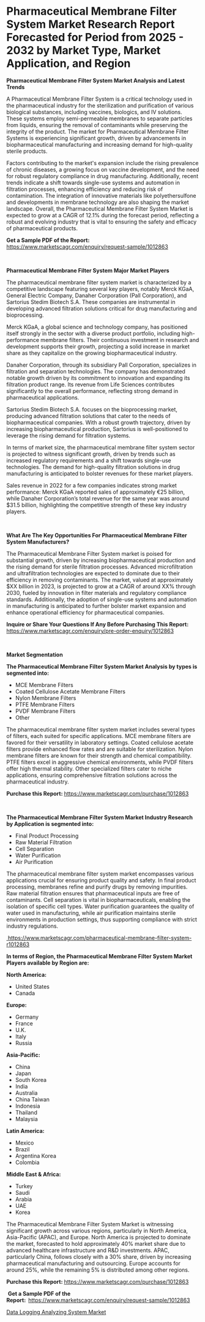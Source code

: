 <p><h1>Pharmaceutical Membrane Filter System Market Research Report Forecasted for Period from 2025 -  2032 by Market Type, Market Application, and Region</h1></p><p><strong>Pharmaceutical Membrane Filter System Market Analysis and Latest Trends</strong></p>
<p><p>A Pharmaceutical Membrane Filter System is a critical technology used in the pharmaceutical industry for the sterilization and purification of various biological substances, including vaccines, biologics, and IV solutions. These systems employ semi-permeable membranes to separate particles from liquids, ensuring the removal of contaminants while preserving the integrity of the product. The market for Pharmaceutical Membrane Filter Systems is experiencing significant growth, driven by advancements in biopharmaceutical manufacturing and increasing demand for high-quality sterile products.</p><p>Factors contributing to the market's expansion include the rising prevalence of chronic diseases, a growing focus on vaccine development, and the need for robust regulatory compliance in drug manufacturing. Additionally, recent trends indicate a shift towards single-use systems and automation in filtration processes, enhancing efficiency and reducing risk of contamination. The integration of innovative materials like polyethersulfone and developments in membrane technology are also shaping the market landscape. Overall, the Pharmaceutical Membrane Filter System Market is expected to grow at a CAGR of 12.1% during the forecast period, reflecting a robust and evolving industry that is vital to ensuring the safety and efficacy of pharmaceutical products.</p></p>
<p><strong>Get a Sample PDF of the Report:&nbsp;</strong> <a href="https://www.marketscagr.com/enquiry/request-sample/1012863?utm_campaign=3135&utm_medium=2&utm_source=Github&utm_content=ia&utm_term=08032025&utm_id=pharmaceutical-membrane-filter-system">https://www.marketscagr.com/enquiry/request-sample/1012863</a></p>
<p>&nbsp;</p>
<p><strong>Pharmaceutical Membrane Filter System Major Market Players</strong></p>
<p><p>The pharmaceutical membrane filter system market is characterized by a competitive landscape featuring several key players, notably Merck KGaA, General Electric Company, Danaher Corporation (Pall Corporation), and Sartorius Stedim Biotech S.A. These companies are instrumental in developing advanced filtration solutions critical for drug manufacturing and bioprocessing.</p><p>Merck KGaA, a global science and technology company, has positioned itself strongly in the sector with a diverse product portfolio, including high-performance membrane filters. Their continuous investment in research and development supports their growth, projecting a solid increase in market share as they capitalize on the growing biopharmaceutical industry.</p><p>Danaher Corporation, through its subsidiary Pall Corporation, specializes in filtration and separation technologies. The company has demonstrated notable growth driven by its commitment to innovation and expanding its filtration product range. Its revenue from Life Sciences contributes significantly to the overall performance, reflecting strong demand in pharmaceutical applications.</p><p>Sartorius Stedim Biotech S.A. focuses on the bioprocessing market, producing advanced filtration solutions that cater to the needs of biopharmaceutical companies. With a robust growth trajectory, driven by increasing biopharmaceutical production, Sartorius is well-positioned to leverage the rising demand for filtration systems.</p><p>In terms of market size, the pharmaceutical membrane filter system sector is projected to witness significant growth, driven by trends such as increased regulatory requirements and a shift towards single-use technologies. The demand for high-quality filtration solutions in drug manufacturing is anticipated to bolster revenues for these market players.</p><p>Sales revenue in 2022 for a few companies indicates strong market performance: Merck KGaA reported sales of approximately €25 billion, while Danaher Corporation’s total revenue for the same year was around $31.5 billion, highlighting the competitive strength of these key industry players.</p></p>
<p>&nbsp;</p>
<p><strong>What Are The Key Opportunities For Pharmaceutical Membrane Filter System Manufacturers?</strong></p>
<p><p>The Pharmaceutical Membrane Filter System market is poised for substantial growth, driven by increasing biopharmaceutical production and the rising demand for sterile filtration processes. Advanced microfiltration and ultrafiltration technologies are expected to dominate due to their efficiency in removing contaminants. The market, valued at approximately $XX billion in 2023, is projected to grow at a CAGR of around XX% through 2030, fueled by innovation in filter materials and regulatory compliance standards. Additionally, the adoption of single-use systems and automation in manufacturing is anticipated to further bolster market expansion and enhance operational efficiency for pharmaceutical companies.</p></p>
<p><strong>Inquire or Share Your Questions If Any Before Purchasing This Report:</strong> <a href="https://www.marketscagr.com/enquiry/pre-order-enquiry/1012863?utm_campaign=3135&utm_medium=2&utm_source=Github&utm_content=ia&utm_term=08032025&utm_id=pharmaceutical-membrane-filter-system">https://www.marketscagr.com/enquiry/pre-order-enquiry/1012863</a></p>
<p>&nbsp;</p>
<p><strong>Market Segmentation</strong></p>
<p><strong>The Pharmaceutical Membrane Filter System Market Analysis by types is segmented into:</strong></p>
<p><ul><li>MCE Membrane Filters</li><li>Coated Cellulose Acetate Membrane Filters</li><li>Nylon Membrane Filters</li><li>PTFE Membrane Filters</li><li>PVDF Membrane Filters</li><li>Other</li></ul></p>
<p><p>The pharmaceutical membrane filter system market includes several types of filters, each suited for specific applications. MCE membrane filters are favored for their versatility in laboratory settings. Coated cellulose acetate filters provide enhanced flow rates and are suitable for sterilization. Nylon membrane filters are known for their strength and chemical compatibility. PTFE filters excel in aggressive chemical environments, while PVDF filters offer high thermal stability. Other specialized filters cater to niche applications, ensuring comprehensive filtration solutions across the pharmaceutical industry.</p></p>
<p><strong>Purchase this Report:&nbsp;</strong><a href="https://www.marketscagr.com/purchase/1012863?utm_campaign=3135&utm_medium=2&utm_source=Github&utm_content=ia&utm_term=08032025&utm_id=pharmaceutical-membrane-filter-system">https://www.marketscagr.com/purchase/1012863</a></p>
<p>&nbsp;</p>
<p><strong>The Pharmaceutical Membrane Filter System Market Industry Research by Application is segmented into:</strong></p>
<p><ul><li>Final Product Processing</li><li>Raw Material Filtration</li><li>Cell Separation</li><li>Water Purification</li><li>Air Purification</li></ul></p>
<p><p>The pharmaceutical membrane filter system market encompasses various applications crucial for ensuring product quality and safety. In final product processing, membranes refine and purify drugs by removing impurities. Raw material filtration ensures that pharmaceutical inputs are free of contaminants. Cell separation is vital in biopharmaceuticals, enabling the isolation of specific cell types. Water purification guarantees the quality of water used in manufacturing, while air purification maintains sterile environments in production settings, thus supporting compliance with strict industry regulations.</p></p>
<p><a href="https://www.marketscagr.com/pharmaceutical-membrane-filter-system-r1012863?utm_campaign=3135&utm_medium=2&utm_source=Github&utm_content=ia&utm_term=08032025&utm_id=pharmaceutical-membrane-filter-system">&nbsp;https://www.marketscagr.com/pharmaceutical-membrane-filter-system-r1012863</a></p>
<p><strong>In terms of Region, the Pharmaceutical Membrane Filter System Market Players available by Region are:</strong></p>
<p>
    <p> <strong> North America: </strong>
        <ul>
            <li>United States</li>
            <li>Canada</li>
        </ul>
        </p> 
    <p> <strong> Europe: </strong>
        <ul>
            <li>Germany</li>
            <li>France</li>
            <li>U.K.</li>
            <li>Italy</li>
            <li>Russia</li>
        </ul>
        </p> 
    <p> <strong> Asia-Pacific: </strong>
        <ul>
            <li>China</li>
            <li>Japan</li>
            <li>South Korea</li>
            <li>India</li>
            <li>Australia</li>
            <li>China Taiwan</li>
            <li>Indonesia</li>
            <li>Thailand</li>
            <li>Malaysia</li>
        </ul>
        </p> 
    <p> <strong> Latin America: </strong>
        <ul>
            <li>Mexico</li>
            <li>Brazil</li>
            <li>Argentina Korea</li>
            <li>Colombia</li>
        </ul>
        </p> 
    <p> <strong> Middle East & Africa: </strong>
        <ul>
            <li>Turkey</li>
            <li>Saudi</li>
            <li>Arabia</li>
            <li>UAE</li>
            <li>Korea</li>
        </ul>
    </p>
    </p>
<p><p>The Pharmaceutical Membrane Filter System Market is witnessing significant growth across various regions, particularly in North America, Asia-Pacific (APAC), and Europe. North America is projected to dominate the market, forecasted to hold approximately 40% market share due to advanced healthcare infrastructure and R&D investments. APAC, particularly China, follows closely with a 30% share, driven by increasing pharmaceutical manufacturing and outsourcing. Europe accounts for around 25%, while the remaining 5% is distributed among other regions.</p></p>
<p><strong>Purchase this Report: </strong><a href="https://www.marketscagr.com/purchase/1012863?utm_campaign=3135&utm_medium=2&utm_source=Github&utm_content=ia&utm_term=08032025&utm_id=pharmaceutical-membrane-filter-system">https://www.marketscagr.com/purchase/1012863</a></p>
<p>&nbsp;<strong>Get a Sample PDF of the Report:&nbsp;&nbsp;</strong><a href="https://www.marketscagr.com/enquiry/request-sample/1012863?utm_campaign=3135&utm_medium=2&utm_source=Github&utm_content=ia&utm_term=08032025&utm_id=pharmaceutical-membrane-filter-system">https://www.marketscagr.com/enquiry/request-sample/1012863</a></p>
<p><strong></strong></p>
<p><p><a href="https://github.com/awalinfucci/Market-Research-Report-List-1/blob/main/data-logging-analyzing-system-market.md?utm_campaign=3135&utm_medium=2&utm_source=Github&utm_content=ia&utm_term=08032025&utm_id=pharmaceutical-membrane-filter-system">Data Logging Analyzing System Market</a></p></p>